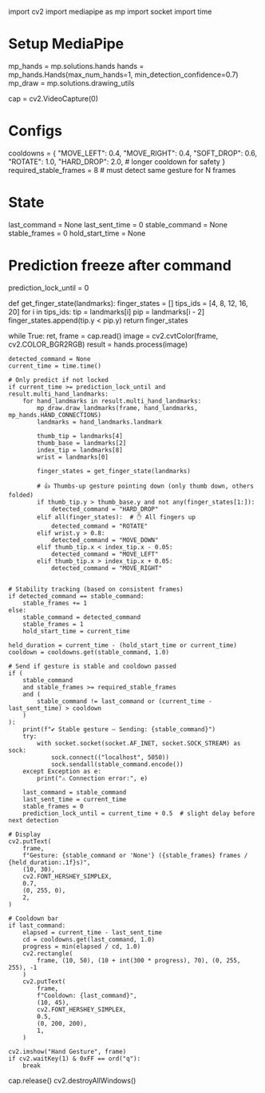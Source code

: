 import cv2
import mediapipe as mp
import socket
import time

# Setup MediaPipe
mp_hands = mp.solutions.hands
hands = mp_hands.Hands(max_num_hands=1, min_detection_confidence=0.7)
mp_draw = mp.solutions.drawing_utils

cap = cv2.VideoCapture(0)

# Configs
cooldowns = {
    "MOVE_LEFT": 0.4,
    "MOVE_RIGHT": 0.4,
    "SOFT_DROP": 0.6,
    "ROTATE": 1.0,
    "HARD_DROP": 2.0,  # longer cooldown for safety
}
required_stable_frames = 8  # must detect same gesture for N frames

# State
last_command = None
last_sent_time = 0
stable_command = None
stable_frames = 0
hold_start_time = None

# Prediction freeze after command
prediction_lock_until = 0


def get_finger_state(landmarks):
    finger_states = []
    tips_ids = [4, 8, 12, 16, 20]
    for i in tips_ids:
        tip = landmarks[i]
        pip = landmarks[i - 2]
        finger_states.append(tip.y < pip.y)
    return finger_states


while True:
    ret, frame = cap.read()
    image = cv2.cvtColor(frame, cv2.COLOR_BGR2RGB)
    result = hands.process(image)

    detected_command = None
    current_time = time.time()

    # Only predict if not locked
    if current_time >= prediction_lock_until and result.multi_hand_landmarks:
        for hand_landmarks in result.multi_hand_landmarks:
            mp_draw.draw_landmarks(frame, hand_landmarks, mp_hands.HAND_CONNECTIONS)
            landmarks = hand_landmarks.landmark

            thumb_tip = landmarks[4]
            thumb_base = landmarks[2]
            index_tip = landmarks[8]
            wrist = landmarks[0]

            finger_states = get_finger_state(landmarks)

            # 👍 Thumbs-up gesture pointing down (only thumb down, others folded)
            if thumb_tip.y > thumb_base.y and not any(finger_states[1:]):
                detected_command = "HARD_DROP"
            elif all(finger_states):  # ✋ All fingers up
                detected_command = "ROTATE"
            elif wrist.y > 0.8:
                detected_command = "MOVE_DOWN"
            elif thumb_tip.x < index_tip.x - 0.05:
                detected_command = "MOVE_LEFT"
            elif thumb_tip.x > index_tip.x + 0.05:
                detected_command = "MOVE_RIGHT"


    # Stability tracking (based on consistent frames)
    if detected_command == stable_command:
        stable_frames += 1
    else:
        stable_command = detected_command
        stable_frames = 1
        hold_start_time = current_time

    held_duration = current_time - (hold_start_time or current_time)
    cooldown = cooldowns.get(stable_command, 1.0)

    # Send if gesture is stable and cooldown passed
    if (
        stable_command
        and stable_frames >= required_stable_frames
        and (
            stable_command != last_command or (current_time - last_sent_time) > cooldown
        )
    ):
        print(f"✔ Stable gesture — Sending: {stable_command}")
        try:
            with socket.socket(socket.AF_INET, socket.SOCK_STREAM) as sock:
                sock.connect(("localhost", 5050))
                sock.sendall(stable_command.encode())
        except Exception as e:
            print("⚠️ Connection error:", e)

        last_command = stable_command
        last_sent_time = current_time
        stable_frames = 0
        prediction_lock_until = current_time + 0.5  # slight delay before next detection

    # Display
    cv2.putText(
        frame,
        f"Gesture: {stable_command or 'None'} ({stable_frames} frames / {held_duration:.1f}s)",
        (10, 30),
        cv2.FONT_HERSHEY_SIMPLEX,
        0.7,
        (0, 255, 0),
        2,
    )

    # Cooldown bar
    if last_command:
        elapsed = current_time - last_sent_time
        cd = cooldowns.get(last_command, 1.0)
        progress = min(elapsed / cd, 1.0)
        cv2.rectangle(
            frame, (10, 50), (10 + int(300 * progress), 70), (0, 255, 255), -1
        )
        cv2.putText(
            frame,
            f"Cooldown: {last_command}",
            (10, 45),
            cv2.FONT_HERSHEY_SIMPLEX,
            0.5,
            (0, 200, 200),
            1,
        )

    cv2.imshow("Hand Gesture", frame)
    if cv2.waitKey(1) & 0xFF == ord("q"):
        break

cap.release()
cv2.destroyAllWindows()

